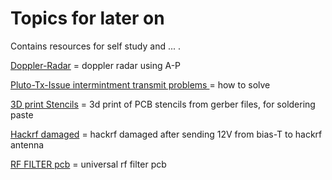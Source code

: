 # Topics for later on

Contains resources for self study and ... .

[Doppler-Radar](./Doppler-Radar/) = doppler radar using A-P

[Pluto-Tx-Issue intermintment transmit problems ](./Pluto-Tx-Issue/) = how to solve

[3D print Stencils](./3d-print-stencils/) = 3d print of PCB stencils from gerber files, for soldering paste

[Hackrf damaged](./hackrf/bias-tee-turned-tx-to-rx) = hackrf damaged after sending 12V from bias-T to hackrf antenna

[RF FILTER pcb](./radioWaves/tree/main/RFfilterPCB) = universal rf filter pcb


